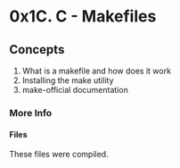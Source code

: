 # 0x1C. C - Makefiles

## Concepts
1. What is a makefile and how does it work
2. Installing the make utility
3. make-official documentation

### More Info
#### Files
<a style="text-decoration:none" href="https//https://github.com/alx-tools/0x1B.c">These files</a> were compiled.
